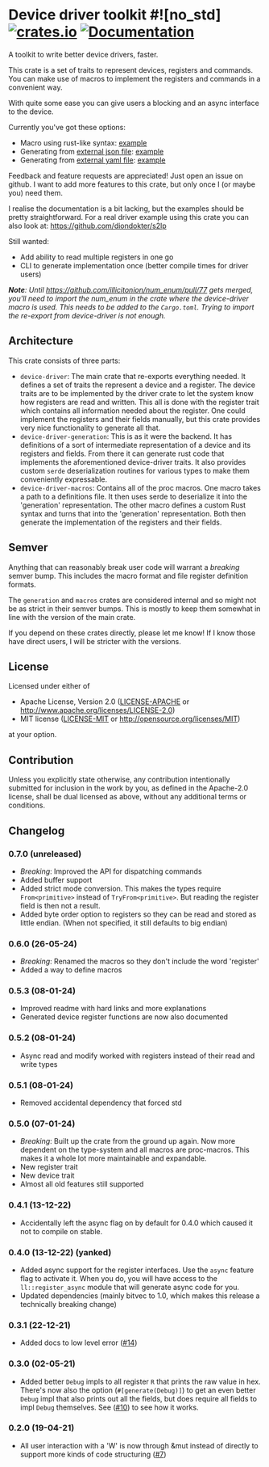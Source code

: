 # Device driver toolkit #![no_std] [![crates.io](https://img.shields.io/crates/v/device-driver.svg)](https://crates.io/crates/device-driver) [![Documentation](https://docs.rs/device-driver/badge.svg)](https://docs.rs/device-driver)

A toolkit to write better device drivers, faster.

This crate is a set of traits to represent devices, registers and commands.
You can make use of macros to implement the registers and commands in a convenient way.

With quite some ease you can give users a blocking and an async interface to the device.

Currently you've got these options:

- Macro using rust-like syntax: [example][macro_example]
- Generating from [external json file][json_file]: [example][json_example]
- Generating from [external yaml file][yaml_file]: [example][yaml_example]

Feedback and feature requests are appreciated! Just open an issue on github.
I want to add more features to this crate, but only once I (or maybe you) need them.

I realise the documentation is a bit lacking, but the examples should be pretty straightforward.
For a real driver example using this crate you can also look at: https://github.com/diondokter/s2lp

Still wanted:

- Add ability to read multiple registers in one go
- CLI to generate implementation once (better compile times for driver users)

***Note**: Until https://github.com/illicitonion/num_enum/pull/77 gets merged, you'll need to import the num_enum in the crate where the device-driver macro is used. This needs to be added to the `Cargo.toml`. Trying to import the re-export from device-driver is not enough.* 

## Architecture

This crate consists of three parts:

- `device-driver`: The main crate that re-exports everything needed. It defines a set of traits
  the represent a device and a register. The device traits are to be implemented by the
  driver crate to let the system know how registers are read and written.
  This all is done with the register trait which contains all information needed about the register.
  One could implement the registers and their fields manually, but this crate provides very nice
  functionality to generate all that.
- `device-driver-generation`: This is as it were the backend. It has definitions of a sort of intermediate
  representation of a device and its registers and fields. From there it can generate rust
  code that implements the aforementioned device-driver traits.
  It also provides custom `serde` deserialization routines for various types to make them
  conveniently expressable.
- `device-driver-macros`: Contains all of the proc macros. One macro takes a path to a definitions file.
  It then uses serde to deserialize it into the 'generation' representation. The other macro defines a
  custom Rust syntax and turns that into the 'generation' representation. Both then generate the
  implementation of the registers and their fields.

## Semver

Anything that can reasonably break user code will warrant a *breaking* semver bump.
This includes the macro format and file register definition formats.

The `generation` and `macros` crates are considered internal and so might not be as strict in their semver bumps. This is mostly to keep them somewhat in line with the version of the main crate.

If you depend on these crates directly, please let me know! If I know those have direct users, I will be stricter with the versions.

## License

Licensed under either of

 * Apache License, Version 2.0
   ([LICENSE-APACHE](LICENSE-APACHE) or http://www.apache.org/licenses/LICENSE-2.0)
 * MIT license
   ([LICENSE-MIT](LICENSE-MIT) or http://opensource.org/licenses/MIT)

at your option.

## Contribution

Unless you explicitly state otherwise, any contribution intentionally submitted
for inclusion in the work by you, as defined in the Apache-2.0 license, shall be
dual licensed as above, without any additional terms or conditions.

## Changelog

### 0.7.0 (unreleased)

- *Breaking*: Improved the API for dispatching commands
- Added buffer support
- Added strict mode conversion. This makes the types require `From<primitive>` instead of `TryFrom<primitive>`.
  But reading the register field is then not a result.
- Added byte order option to registers so they can be read and stored as little endian. (When not specified, it still defaults to big endian)

### 0.6.0 (26-05-24)

- *Breaking*: Renamed the macros so they don't include the word 'register'
- Added a way to define macros

### 0.5.3 (08-01-24)

- Improved readme with hard links and more explanations
- Generated device register functions are now also documented

### 0.5.2 (08-01-24)

- Async read and modify worked with registers instead of their read and write types

### 0.5.1 (08-01-24)

- Removed accidental dependency that forced std

### 0.5.0 (07-01-24)

- *Breaking*: Built up the crate from the ground up again.
  Now more dependent on the type-system and all macros are proc-macros.
  This makes it a whole lot more maintainable and expandable.
- New register trait
- New device trait
- Almost all old features still supported

### 0.4.1 (13-12-22)
- Accidentally left the async flag on by default for 0.4.0 which caused it not to compile on stable.
### 0.4.0 (13-12-22) (yanked)
- Added async support for the register interfaces. Use the `async` feature flag to activate it.
  When you do, you will have access to the `ll::register_async` module that will generate async code for you.
- Updated dependencies (mainly bitvec to 1.0, which makes this release a technically breaking change)

### 0.3.1 (22-12-21)
- Added docs to low level error ([#14](https://github.com/diondokter/device-driver/pull/10))
### 0.3.0 (02-05-21)
- Added better `Debug` impls to all register `R` that prints the raw value in hex.
  There's now also the option (`#[generate(Debug)]`) to get an even better `Debug` impl that also prints out all the fields,
  but does require all fields to impl `Debug` themselves.
  See ([#10](https://github.com/diondokter/device-driver/pull/10)) to see how it works.
### 0.2.0 (19-04-21)
- All user interaction with a 'W' is now through &mut instead of directly to support more kinds of code structuring ([#7](https://github.com/diondokter/device-driver/pull/7))


[yaml_file]: https://github.com/diondokter/device-driver/blob/master/test-files/yaml_syntax.yaml
[json_file]: https://github.com/diondokter/device-driver/blob/master/test-files/json_syntax.json
[macro_example]: https://github.com/diondokter/device-driver/blob/master/device-driver/examples/test-macro-driver.rs
[json_example]: https://github.com/diondokter/device-driver/blob/master/device-driver/examples/test-json-driver.rs
[yaml_example]: https://github.com/diondokter/device-driver/blob/master/device-driver/examples/test-yaml-driver.rs